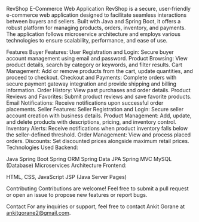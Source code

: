 RevShop E-Commerce Web Application
RevShop is a secure, user-friendly e-commerce web application designed to facilitate seamless interactions between buyers and sellers. Built with Java and Spring Boot, it offers a robust platform for managing products, orders, inventory, and payments. The application follows microservice architecture and employs various technologies to ensure scalability, performance, and ease of use.

Features
Buyer Features:
User Registration and Login: Secure buyer account management using email and password.
Product Browsing: View product details, search by category or keywords, and filter results.
Cart Management: Add or remove products from the cart, update quantities, and proceed to checkout.
Checkout and Payments: Complete orders with secure payment gateway integration and provide shipping and billing information.
Order History: View past purchases and order details.
Product Reviews and Favorites: Submit product reviews and save favorite products.
Email Notifications: Receive notifications upon successful order placements.
Seller Features:
Seller Registration and Login: Secure seller account creation with business details.
Product Management: Add, update, and delete products with descriptions, pricing, and inventory control.
Inventory Alerts: Receive notifications when product inventory falls below the seller-defined threshold.
Order Management: View and process placed orders.
Discounts: Set discounted prices alongside maximum retail prices.
Technologies Used
Backend:

Java
Spring Boot
Spring ORM
Spring Data JPA
Spring MVC
MySQL (Database)
Microservices Architecture
Frontend:

HTML, CSS, JavaScript
JSP (Java Server Pages)


Contributing
Contributions are welcome! Feel free to submit a pull request or open an issue to propose new features or report bugs.

Contact
For any inquiries or support, feel free to contact Ankit Gorane at ankitgorane2@gmail.com.
